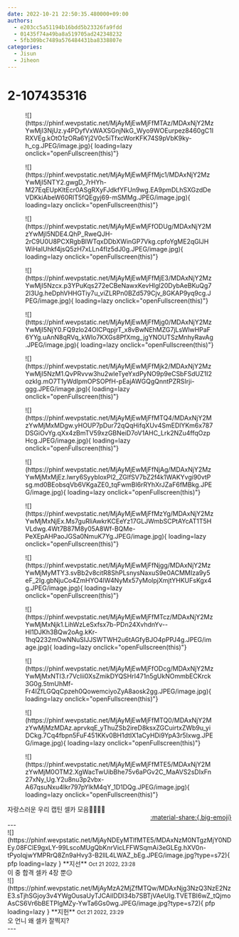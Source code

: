 ```yaml
---
date: 2022-10-21 22:50:35.480000+09:00
authors:
  - e203cc5a51194b16bdd5b23326fa9fdd
  - 01435f74a49ba8a519705ad242348232
  - 5fb309bc7489a576484431ba8338807e
categories:
  - Jisun
  - Jiheon
---
```


# 2-107435316

<div class="post-container" markdown="1">
<div class="content-container md-sidebar__scrollwrap" markdown="1">


<figure markdown="1">
![](https://phinf.wevpstatic.net/MjAyMjEwMjFfMTAz/MDAxNjY2MzYwMjI3NjUz.y4PDyfVxWAXSGnjNkG_Wyo9WOEurpez8460gC1IRXVEg.kOtO1zORa6Yj2V0c5iTfxcWorKFK74S9pVbK9ky-h_cg.JPEG/image.jpg){ loading=lazy onclick="openFullscreen(this)"}
</figure>

<figure markdown="1">
![](https://phinf.wevpstatic.net/MjAyMjEwMjFfMjc1/MDAxNjY2MzYwMjI5NTY2.gwgD_7rHYh-M27EqEUpKltEcr0ASgRXyFJdkfYFUn9wg.EA9pmDLhSXGzdDeVDKkiAbeW60RIT5fQEgyj69-mSMMg.JPEG/image.jpg){ loading=lazy onclick="openFullscreen(this)"}
</figure>

<figure markdown="1">
![](https://phinf.wevpstatic.net/MjAyMjEwMjFfODUg/MDAxNjY2MzYwMjI5NDE4.QhP_RweQJH-2rC9U0U8PCXRgbBlWTqxDDbXWinGP7Vkg.cpfoYgME2qGlJHWiHaIUhkf4jsQ5zH7xLLn4fIz5dJ0g.JPEG/image.jpg){ loading=lazy onclick="openFullscreen(this)"}
</figure>

<figure markdown="1">
![](https://phinf.wevpstatic.net/MjAyMjEwMjFfMjE3/MDAxNjY2MzYwMjI5Nzcx.p3YPuKqs272eCBeNawxKevHlgl20DybAeBKuQg72l3Ug.heDphVHHGTiy7u_viZLRPn0BZd579Cjv_8GKAP9yq9cg.JPEG/image.jpg){ loading=lazy onclick="openFullscreen(this)"}
</figure>

<figure markdown="1">
![](https://phinf.wevpstatic.net/MjAyMjEwMjFfMjg0/MDAxNjY2MzYwMjI5NjY0.FQ9zlo24OICPqpjrT_x8vBwNEhMZG7jLsWlwHPaF6YYg.uAnN8qRVq_kWIo7KXGs8PfXmg_jgYNOUTSzMnhyRavAg.JPEG/image.jpg){ loading=lazy onclick="openFullscreen(this)"}
</figure>

<figure markdown="1">
![](https://phinf.wevpstatic.net/MjAyMjEwMjFfMjk2/MDAxNjY2MzYwMjI5NzM1.QvPRvvw3hu2wleTyeYxdPyNO9p9eCSbFSdUZ1I2ozkIg.mO7T1yWdIpmOPSOPfH-pEajAWGQgQnntPZRSIrji-ggg.JPEG/image.jpg){ loading=lazy onclick="openFullscreen(this)"}
</figure>

<figure markdown="1">
![](https://phinf.wevpstatic.net/MjAyMjEwMjFfMTQ4/MDAxNjY2MzYwMjMxMDgw.yHOUP7pDur72qQqHifqXUv4SmEDlYKm6x787DSGiOvYg.qXx4zBmTV59xzGBNeiD7oV1AHC_Lrk2NZu4ffqOzpHcg.JPEG/image.jpg){ loading=lazy onclick="openFullscreen(this)"}
</figure>

<figure markdown="1">
![](https://phinf.wevpstatic.net/MjAyMjEwMjFfNjAg/MDAxNjY2MzYwMjMxMjEz.lwry6SyybIoxPl2_ZGlfSV7bZ2f4k1WAKYvgi90vtPsg.md0BEobsqVb6VKgaZE0_tqFwmBl6rRYhXrJZaF6fMBkg.JPEG/image.jpg){ loading=lazy onclick="openFullscreen(this)"}
</figure>

<figure markdown="1">
![](https://phinf.wevpstatic.net/MjAyMjEwMjFfMzYg/MDAxNjY2MzYwMjMxNjEx.Ms7guRliAwkrKCEeYz17GLJWmbSCPtAYcAT1T5HVLdwg.4Wt7B87M8y05A8Wf-BQMe-PeXEpAHPaoJGSa0NmuK7Yg.JPEG/image.jpg){ loading=lazy onclick="openFullscreen(this)"}
</figure>

<figure markdown="1">
![](https://phinf.wevpstatic.net/MjAyMjEwMjFfNjgg/MDAxNjY2MzYwMjMyMTY3.svBb2v8citR8ShPLsnysNaxuS9e0ACMMIza9y5eF_2Ig.gbNjuCo4ZmHYO4lW4NyMx57yMolpjXmjtYHKUFsKgx4g.JPEG/image.jpg){ loading=lazy onclick="openFullscreen(this)"}
</figure>

<figure markdown="1">
![](https://phinf.wevpstatic.net/MjAyMjEwMjFfMTcz/MDAxNjY2MzYwMjMxNjk1.LihWzLeSxfsx7b-PDn24XvhdnYv--Hl1DJKh3BQw2oAg.kKr-1hqQ232mOwNNuSIJJSWTWH2u6tAGfyBJO4pPPJ4g.JPEG/image.jpg){ loading=lazy onclick="openFullscreen(this)"}
</figure>

<figure markdown="1">
![](https://phinf.wevpstatic.net/MjAyMjEwMjFfODcg/MDAxNjY2MzYwMjMxNTI3.r7Vclii0XsZmikDYQSHrI471n5gUkNOmmbECKrck3G0g.5tmUhMf-Fr4IZfLGQqCpzeh0QowemciyoZyA8aosk2gg.JPEG/image.jpg){ loading=lazy onclick="openFullscreen(this)"}
</figure>

<figure markdown="1">
![](https://phinf.wevpstatic.net/MjAyMjEwMjFfMTQ0/MDAxNjY2MzYwMjMzMDAz.aprvkqE_yThuZSb2ireD8ksxZGCuirtxZWb9u_yiDCkg.7Cq4fbpn5FuF451KKv0BH1dtIX1aCyHDi9YpA3r5Ixwg.JPEG/image.jpg){ loading=lazy onclick="openFullscreen(this)"}
</figure>

<figure markdown="1">
![](https://phinf.wevpstatic.net/MjAyMjEwMjFfMTE5/MDAxNjY2MzYwMjM0OTM2.XgWacTwUibBhe75v6aPGv2C_MaAVS2sDIxFn27xNy_Ug.Y2u8nu3p2vbx-A67qsuNxu4Ikr797pYlkM4qY_1D1DQg.JPEG/image.jpg){ loading=lazy onclick="openFullscreen(this)"}
</figure>
자랑스러운 우리 캡틴 셀카 모음📸💖🍀🦊

</div>
</div>

<div style="text-align: right;" markdown="1">
<a href="https://weverse.io/fromis9/fanpost/2-107435316" style="text-align: right;">:material-share:{.big-emoji}</a>
</div>
---

<div class="comments-container md-sidebar__scrollwrap" markdown="1">
<div class="comment" markdown="1">
<div class='id-container' markdown="1">
![](https://phinf.wevpstatic.net/MjAyNDEyMTlfMTE5/MDAxNzM0NTgzMjY0NDEy.08FClE9gxLY-99LscoMUgQbKnrVicLFFWSqmAi3eGLEg.hXV0n-tPyoIqjwYMPRrQ8Zn9aHvy3-B2llL4LWAZ_bEg.JPEG/image.jpg?type=s72){ pfp loading=lazy }
**<span class="artist">지선</span>** <small>Oct 21 2022, 23:28</small><br>
</div>
<div class='comment-body' markdown="1">
이 중 합격 셀카 4장 뿐😑
</div>
</div>
<div class="comment" markdown="1">
<div class='id-container' markdown="1">
![](https://phinf.wevpstatic.net/MjAyMzA2MjZfMTQw/MDAxNjg3NzQ3NzE2NzE3.sTjhSGjoy3v4YWgOusaUyTJCAiIDDI34b7SBTjVAeUIg.TVETBI6wZ_tQjmoAsCS6Vr6bBETPlgMZy-YwTa6Gs0wg.JPEG/image.jpg?type=s72){ pfp loading=lazy }
**<span class="artist">지헌</span>** <small>Oct 21 2022, 23:29</small><br>
</div>
<div class='comment-body' markdown="1">
오 언니 왜 셀카 잘찍지?
</div>
</div>
</div>
---
